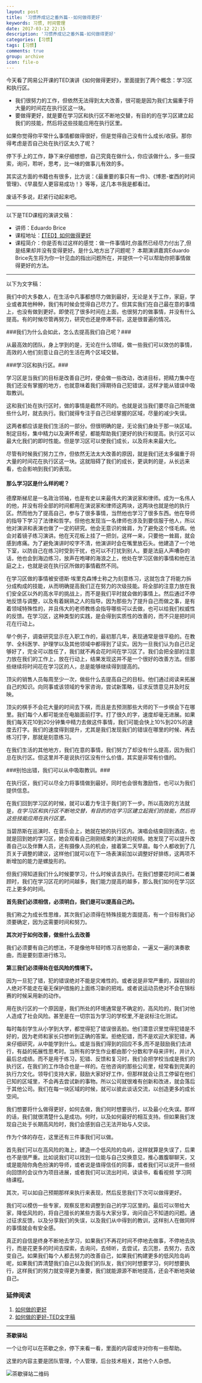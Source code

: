 ```yaml
---
layout: post
title: '习惯养成记之番外篇--如何做得更好'
keywords: 习惯, 时间管理
date: 2017-03-12 22:15
description: '习惯养成记之番外篇-如何做得更好'
categories: [习惯]
tags: [习惯]
comments: true
group: archive
icon: file-o
---
```


今天看了网易公开课的TED演讲《如何做得更好》，里面提到了两个概念：学习区和执行区。

<!-- more -->

- 我们很努力的工作，但依然无法得到太大改善，很可能是因为我们太偏重于将大量的时间花在执行区这一块。
- 要做得更好，就是要在学习区和执行区不断地交替，有目的的在学习区建立起我们的技能，然后将这些技能应用在执行区里。

如果你觉得你平常什么事情都做得很好，但是觉得自己没有什么成长/收获。那你得考虑是否自己处在执行区太久了呢？

停下手上的工作，静下来仔细想想，自己究竟在做什么，你应该做什么，多一些探索，询问，聆听，思考，比一味的做事儿有效的多。

其实这方面的书籍也有很多，比方说：《最重要的事只有一件》、《博恩-崔西的时间管理》、《早晨型人更容易成功！》等等，这几本书我是都看过。

废话不多说，赶紧行动起来吧。

----

以下是TED课程的演讲文稿：

- 讲师：Eduardo Brice
- 课程地址：[【TED】如何做得更好](http://open.163.com/movie/2017/2/C/U/MCC01J0QP_MCC021ACU.html)
- 课程简介：你是否有过这样的感觉：做一件事情时,你虽然已经尽力付出了,但是结果却并没有变得更好。是什么地方出了问题呢？ 本期演讲嘉宾Eduardo Brice先生将为你一针见血的指出问题所在，并提供一个可以帮助你把事情做得更好的方法。

----

以下为文字稿：

我们中的大多数人，在生活中凡事都想尽力做到最好，无论是关于工作，家庭，学业或者其他种种，我们有时候会觉得自己尽力了。但其实我们在自己最在意的事情上，也没有做到更好。即使花了很多时间在上面，也很努力的做事情，并没有什么提高。有的时候尽管再努力，研究也还是停滞不前，这是很普遍的情况。

###我们为什么会如此，怎么去提高我们自己呢？###

从最高效的团队，身上学到的是，无论在什么领域，做一些我们可以效仿的事情，高效的人他们刻意让自己的生活在两个区域交替。

###学习区和执行区。###

学习区是当我们的目标是改善自己时，便会做一些改动，改进目标，把精力集中在我们还没有掌握的地方，也就意味着我们得期待自己犯错误，这样才能从错误中吸取教训。

这和我们处在执行区时，做的事情是截然不同的。也就是说当我们要尽自己所能做些什么时，就去执行。我们就得专注于自己已经掌握的区域，尽量的减少失误。

这两者都应该是我们生活的一部分。但很明确的是，无论我们身处于那一块区域。制定目标，集中精力以及满怀希望，都能帮助我们更好的执行和提高。执行区可以最大化我们的即时性能。但是学习区可以使我们成长，以及将未来最大化。

尽管有时候我们努力工作，但依然无法太大改善的原因，就是我们还太多偏重于将大量的时间花在执行区这一块。这就阻碍了我们的成长，更讽刺的是，从长远来看，也会影响到我们的表现。

#### 那么学习区是什么样的呢？ ####

德摩斯梯尼是一名政治领袖，也是有史以来最伟大的演说家和律师。成为一名伟人的他，并没有将全部的时间都用在演说家和律师这两块，这两块也就是他的执行区。然而他为了提高自己，参与了很多事情，当然他也学习了很多东西。他在导师的指导下学习了法律和哲学。但他也发现当一名律师也涉及到要信服于他人，所以他对演讲和表演也做了一定的研究。他会无意识的耸肩，为了避免这个怪毛病。他会对着镜子练习演讲。他在天花板上挂了一把剑，这样一来，只要他一耸肩，就会感到疼痛。为了避免演讲时咬字不清，他演讲时会在嘴里放石头。他建造了一个地下室，以防自己在练习时受到干扰，也可以不打扰到别人。要是法庭人声嘈杂的话，他也会到海边练习，放声在咆哮的海浪之上，他处在学习区做的事情和他在法庭之上，也就是说在执行区所做的事情截然不同。

在学习区做的事情被安德斯·埃里克森博士称之为刻意练习，这就包含了将能力拆分成构成的技能，从而明确提高我们正在努力的次级技能。将全部的注意力放在我们安全区以外的高水平的挑战上，而不是我们平时就会做的事情上。然后通过不停地反馈与调整，以及有着娴熟之人的指导。因为那些为了提升自己而做之事，是有着领域特殊性的，并且伟大的老师教练会指导哪些可以去做，也可以给我们权威性的反馈。在学习区，这种类型的实践，是会得到实质性的改善的，而不只是把时间花在行动上。

举个例子，调查研究显示在入职工作的，最初那几年，表现通常是很平稳的。在教学、全科医学、护理学以及其他领域中都得到了证实。因为一旦我们认为自己已足够好了，完全可以胜任了，我们就不再会花时间在学习区了。我们会把全部的注意力放在我们的工作上，放在行动上，结果发现这并不是一个很好的改善方法。但那些继续将时间花在学习区的人，总是能够继续得到提高的。

顶尖的销售人员每周至少一次，做些什么去提高自己的目标。他们通过阅读来拓展自己的知识。向同事或该领域的专家咨询，尝试新策略，征求反馈意见并及时反映。

顶尖的棋手不会花大量的时间去下棋，而且是去预测那些大师的下一步棋会下在哪里。我们每个人都可能坐在电脑面前打字。打了很久的字，速度却毫无进展。如果我们每天花10到20分钟集中精力去做这件事情，我们可能会快上10%到20%的速度去打字。我们的速度得到提升，尤其是我们发现我们的错误在哪里的时候、再去练习打字，那就是刻意练习。

在我们生活的其他地方，我们在意的事情，我们努力了却没有什么提高，因为我们总在执行区。但这里并不是说执行区没有什么价值，其实是非常有价值的。

###别怕出错，我们可以从中吸取教训。###

在执行区，我们可以尽全力将事情做到最好。同时也会很有激励性，也可以为我们提供信息。

在我们回到学习区的时候，就可以着力专注于我们的下一步。所以高效的方法就是，*在学习区和执行区不断地交替，有目的的在学习区建立起我们的技能，然后将这些技能应用在执行区里。*

当碧昂斯在巡演时、在音乐会上，她就在她的执行区内。演唱会结束回到酒店，也就是回到她的学习区，她会观看自己刚刚结束的演出的视频。她发现了可以提升改善自己以及伴舞人员，还有摄像人员的机会，接着第二天早晨。每个人都收到了几页关于调整的建议，这样他们就可以在下一场表演前加以调整好好排练，这两项不断增加的能力是螺旋形的。

但我们得知道我们什么时候要学习，什么时候该去执行。在我们想要花时间二者兼顾时，我们在学习区花的时间越多，我们能力提高的越多，那么我们如何在学习区花上更多的时间。

**首先我们必须相信，必须明白，我们是可以提高自己的。**

我们称之为成长性思维，其次我们必须得在特殊技能方面提高，有一个目标我们必须要确定，因为这需要时间和努力。

**其次对于如何改善，做些什么去改善**

我们必须要有自己的想法，不是像他年轻时练习吉他那会，一遍又一遍的演奏歌曲，而是要刻意进行练习。

**第三我们必须得处在低风险的情境下。**

因为一旦犯了错，犯的错误绝对不能是灾难性的。或者说是非常严重的，踩钢丝的人绝对不能走在毫无保护措施的上面练习新的把戏。或者说运动员绝对不会在锦标赛的时候采用新的动作。

用在执行区的一个原因是，我们所处的环境通常是不确定的，高风险的，我们对他人造成了社会风险。甚至是在一切宗旨为学习的学校里,不是说标注化测试。

每时每刻学生从小学到大学，都觉得犯了错误很丢脸。他们潜意识里觉得犯错是不好的，因为老师和家长只想听到正确的答案。拒绝犯错，而不是欢迎大家犯错，再来仔细研究，从中能学到什么。或是当我们得到的回应不多,而不是鼓励我们去进行，有益的拓展性思考时。当所有的学生作业都由那个分数和字母来评判，并计入最后总成绩。而不是用于练习，犯错、反馈和复习时，我们会把学校当成是我们的执行区，在我们的工作场合也是一样的。在他咨询的那些公司里，经常看到完美的执行力文化。领导们支持大家，鼓励大家好好工作，但那样就会让员工停留在他们已知的区域里，不会再去尝试新的事物。所以公司就很难有创新和改进，就会落后于其他公司。我们在每一块区域的时候，就可以彼此谈话交流，以创造更多的成长空间。

我们想要将什么做得更好，如何去做，我们何时想要执行，以及最小化失误。那样的话，我们就很清楚什么是成功。何时，以及如何最好的相互支持。但如果我们发现自己处于长期高风险时，我们会感到自己无法开始与人交谈。

作为个体的存在，这里还有三件事我们可以做。

首先我们可以在高风险的海上，建造一个低风险的岛屿，这样就算是失误了，后果也不是很严重。比如说我们可以找到一位能与自己交换意见，推心置腹聊聊天，又或是能陪你角色扮演的导师，或者说是值得信任的同事，或者我们可以说开一些倾向回馈的会议作为项目进展，或者我们可以流出时间，读读书，看看视频 学习网络课程。

其次，可以如自己预期那样来执行来表现，然后反思我们下次可以做得更好。

我们可以模仿一些专家，观察反思和调整到自己的学习区里的。最后可以带给大家，降低风险的，将自己擅长的某些方面与大家分享，询问自己不知道的问题。通过征求反馈，以及分享我们的失误，以及我们从中得到的教训，这样别人在做同样的事情就会有安全感。

真正的自信是终身不断地去学习，如果我们不再花时间不停地去做事，不停地去执行，而是花更多的时间去探索，去询问，去倾听，去尝试，去沉思，去努力，去改变自己。如果我们每个人都去努力的改善自己，如果我们构建更多的低风险岛屿呢，如果我们弄清楚我们自己以及我们的队友，我们何时想要学习，何时想要执行，这样我们的努力就变得更为重要，我们就能源源不断地提高，还会不断地突破自己。


### 延伸阅读 ###

1. [如何做的更好](http://open.163.com/movie/2017/2/C/U/MCC01J0QP_MCC021ACU.html)
2. [如何做的更好-TED文字稿](http://www.jianshu.com/p/c56a4ba2b4f0)

----

**茶歇驿站**

一个让你可以在茶歇之余，停下来看一看，里面的内容或许对你有一些帮助。

这里的内容主要是团队管理，个人管理，后台技术相关，其他个人杂想。

![茶歇驿站二维码](http://ww4.sinaimg.cn/large/824dcde4gw1f358o5j022j20by0bywf8.jpg)
